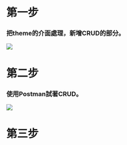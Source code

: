 # 第一步
### 把theme的介面處理，新增CRUD的部分。
![](https://i.imgur.com/HhnIoRs.jpg)

# 第二步
### 使用Postman試著CRUD。
![](https://i.imgur.com/Fclseq9.png)

# 第三步
